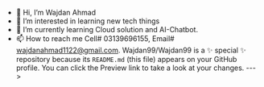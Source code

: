 - 👋 Hi, I’m Wajdan Ahmad
- 👀 I’m interested in learning new tech things
- 🌱 I’m currently learning Cloud solution and AI-Chatbot.
- 📫 How to reach me Cell# 03139696155, Email# wajdanahmad1122@gmail.com.
Wajdan99/Wajdan99 is a ✨ special ✨ repository because its `README.md` (this file) appears on your GitHub profile.
You can click the Preview link to take a look at your changes.
--->
